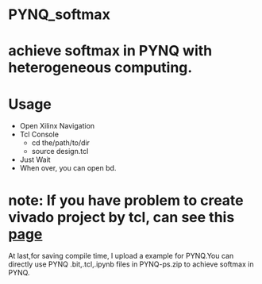 # PYNQ_softmax
achieve softmax in PYNQ with heterogeneous computing.
==========
# Usage
- Open Xilinx Navigation
- Tcl Console
    - cd the/path/to/dir
    - source design.tcl
- Just Wait
- When over, you can open bd.

**note**:
If you have problem to create vivado project by tcl, can see this [page](http://www.fpgadeveloper.com/2014/08/version-control-for-vivado-projects.html)
============
At last,for saving compile time, I upload a example for PYNQ.You can directly use PYNQ .bit,.tcl,.ipynb files in PYNQ-ps.zip to achieve softmax in PYNQ.